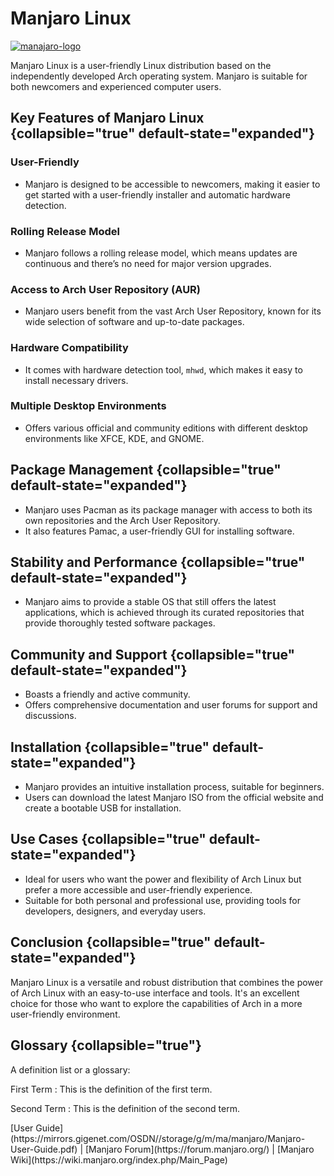 # Manjaro Linux

[![manajaro-logo](manjaro_logo.png)](https://manjaro.org/)

Manjaro Linux is a user-friendly Linux distribution based on the independently developed Arch operating system. Manjaro
is suitable for both newcomers and experienced computer users.

## Key Features of Manjaro Linux {collapsible="true" default-state="expanded"}

### User-Friendly

- Manjaro is designed to be accessible to newcomers, making it easier to get started with a user-friendly installer and
  automatic hardware detection.

### Rolling Release Model

- Manjaro follows a rolling release model, which means updates are continuous and there’s no need for major version
  upgrades.

### Access to Arch User Repository (AUR)

- Manjaro users benefit from the vast Arch User Repository, known for its wide selection of software and up-to-date
  packages.

### Hardware Compatibility

- It comes with hardware detection tool, `mhwd`, which makes it easy to install necessary drivers.

### Multiple Desktop Environments

- Offers various official and community editions with different desktop environments like XFCE, KDE, and GNOME.

## Package Management {collapsible="true" default-state="expanded"}

- Manjaro uses Pacman as its package manager with access to both its own repositories and the Arch User Repository.
- It also features Pamac, a user-friendly GUI for installing software.

## Stability and Performance {collapsible="true" default-state="expanded"}

- Manjaro aims to provide a stable OS that still offers the latest applications, which is achieved through its curated
  repositories that provide thoroughly tested software packages.

## Community and Support {collapsible="true" default-state="expanded"}

- Boasts a friendly and active community.
- Offers comprehensive documentation and user forums for support and discussions.

## Installation {collapsible="true" default-state="expanded"}

- Manjaro provides an intuitive installation process, suitable for beginners.
- Users can download the latest Manjaro ISO from the official website and create a bootable USB for installation.

## Use Cases {collapsible="true" default-state="expanded"}

- Ideal for users who want the power and flexibility of Arch Linux but prefer a more accessible and user-friendly
  experience.
- Suitable for both personal and professional use, providing tools for developers, designers, and everyday users.

## Conclusion {collapsible="true" default-state="expanded"}

Manjaro Linux is a versatile and robust distribution that combines the power of Arch Linux with an easy-to-use interface
and tools. It's an excellent choice for those who want to explore the capabilities of Arch in a more user-friendly
environment.

## Glossary {collapsible="true"}

A definition list or a glossary:

First Term
: This is the definition of the first term.

Second Term
: This is the definition of the second term.

<seealso>
[User Guide](https://mirrors.gigenet.com/OSDN//storage/g/m/ma/manjaro/Manjaro-User-Guide.pdf) |
[Manjaro Forum](https://forum.manjaro.org/) |
[Manjaro Wiki](https://wiki.manjaro.org/index.php/Main_Page)
</seealso>
